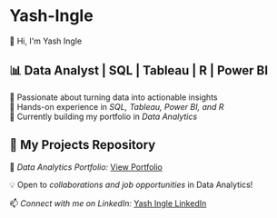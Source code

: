 # Yash-Ingle
👋 Hi, I'm Yash Ingle  

## 📊 Data Analyst | SQL | Tableau | R | Power BI  

🔹 Passionate about turning data into actionable insights  
🔹 Hands-on experience in *SQL, Tableau, Power BI, and R*  
🔹 Currently building my portfolio in *Data Analytics*  

## 🚀 My Projects Repository

🔗 *Data Analytics Portfolio:* [View Portfolio](https://github.com/Yashingle24/Data-Analytics-Portfolio)  

💡 Open to *collaborations and job opportunities* in Data Analytics!  

📫 *Connect with me on LinkedIn:* [Yash Ingle LinkedIn](https://www.linkedin.com/in/yashingle24)  
